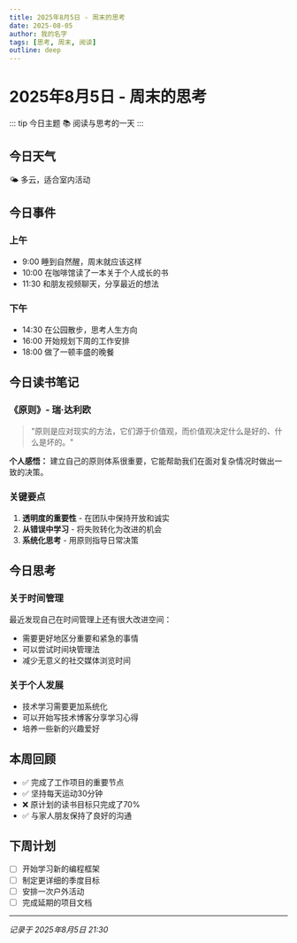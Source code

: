 ```yaml
---
title: 2025年8月5日 - 周末的思考
date: 2025-08-05
author: 我的名字
tags: [思考, 周末, 阅读]
outline: deep
---
```


# 2025年8月5日 - 周末的思考

::: tip 今日主题
📚 阅读与思考的一天
:::

## 今日天气
🌤️ 多云，适合室内活动

## 今日事件

### 上午
- 9:00 睡到自然醒，周末就应该这样
- 10:00 在咖啡馆读了一本关于个人成长的书
- 11:30 和朋友视频聊天，分享最近的想法

### 下午
- 14:30 在公园散步，思考人生方向
- 16:00 开始规划下周的工作安排
- 18:00 做了一顿丰盛的晚餐

## 今日读书笔记

### 《原则》- 瑞·达利欧
> "原则是应对现实的方法，它们源于价值观，而价值观决定什么是好的、什么是坏的。"

**个人感悟：**
建立自己的原则体系很重要，它能帮助我们在面对复杂情况时做出一致的决策。

### 关键要点
1. **透明度的重要性** - 在团队中保持开放和诚实
2. **从错误中学习** - 将失败转化为改进的机会
3. **系统化思考** - 用原则指导日常决策

## 今日思考

### 关于时间管理
最近发现自己在时间管理上还有很大改进空间：
- 需要更好地区分重要和紧急的事情
- 可以尝试时间块管理法
- 减少无意义的社交媒体浏览时间

### 关于个人发展
- 技术学习需要更加系统化
- 可以开始写技术博客分享学习心得
- 培养一些新的兴趣爱好

## 本周回顾
- ✅ 完成了工作项目的重要节点
- ✅ 坚持每天运动30分钟
- ❌ 原计划的读书目标只完成了70%
- ✅ 与家人朋友保持了良好的沟通

## 下周计划
- [ ] 开始学习新的编程框架
- [ ] 制定更详细的季度目标
- [ ] 安排一次户外活动
- [ ] 完成延期的项目文档

---
*记录于 2025年8月5日 21:30*
